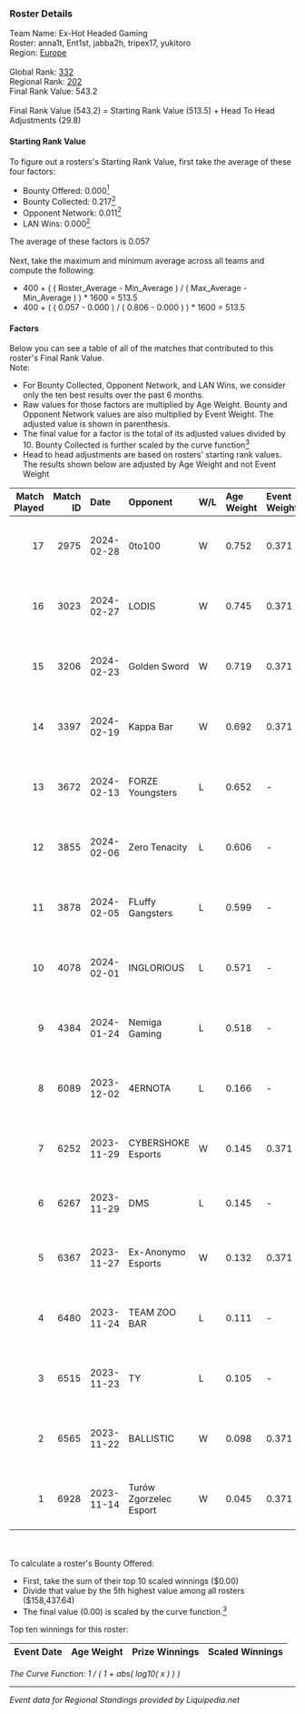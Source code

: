### Roster Details<br />
Team Name: Ex-Hot Headed Gaming<br />
Roster: anna1t, Ent1st, jabba2h, tripex17, yukitoro<br />
Region: [Europe]( ../standings_europe.md)<br />
<br />
Global Rank: [332](../standings_global.md)<br />
Regional Rank: [202]( ../standings_europe.md)<br />
Final Rank Value:  543.2<br />
<br />
Final Rank Value (543.2) = Starting Rank Value (513.5) + Head To Head Adjustments (29.8)<br />

#### Starting Rank Value<br />
To figure out a rosters's Starting Rank Value, first take the average of these four factors:<br />
- Bounty Offered: 0.000[<sup>1</sup>](#table2)
- Bounty Collected: 0.217[<sup>2</sup>](#table1)
- Opponent Network: 0.011[<sup>2</sup>](#table1)
- LAN Wins: 0.000[<sup>2</sup>](#table1)

The average of these factors is 0.057<br />
<br />
Next, take the maximum and minimum average across all teams and compute the following:<br />
- 400 + ( ( Roster_Average - Min_Average ) / ( Max_Average - Min_Average ) ) * 1600 = 513.5
- 400 + ( ( 0.057 - 0.000 ) / ( 0.806 - 0.000 ) ) * 1600 = 513.5


#### Factors<br />
Below you can see a table of all of the matches that contributed to this roster's Final Rank Value.<br />
Note:<br />

- For Bounty Collected, Opponent Network, and LAN Wins, we consider only the ten best results over the past 6 months.
- Raw values for those factors are multiplied by Age Weight. Bounty and Opponent Network values are also multiplied by Event Weight. The adjusted value is shown in parenthesis.
- The final value for a factor is the total of its adjusted values divided by 10. Bounty Collected is further scaled by the curve function[<sup>3</sup>](#curveFunction)
- Head to head adjustments are based on rosters' starting rank values. The results shown below are adjusted by Age Weight and not Event Weight
<span id="table1"></span><br />


| Match Played | Match ID | Date       | Opponent               | W/L | Age Weight | Event Weight | Bounty Collected | Opponent Network | LAN Wins      | H2H Adj. | Roster                                      |
| -: | -: | :- | :- | :- | :- | :- | :- | :- | :- | -: | :- |
|           17 |     2975 | 2024-02-28 | 0to100                 | W   | 0.752      | 0.371        | 0.000 (0.000)    | 0.000 (0.000)    | false (0.000) |     7.17 | anna1t, Ent1st, jabba2h, tripex17, yukitoro |
|           16 |     3023 | 2024-02-27 | LODIS                  | W   | 0.745      | 0.371        | 0.002 (0.001)    | 0.139 (0.039)    | false (0.000) |    14.90 | anna1t, Ent1st, jabba2h, tripex17, yukitoro |
|           15 |     3206 | 2024-02-23 | Golden Sword           | W   | 0.719      | 0.371        | 0.000 (0.000)    | 0.000 (0.000)    | false (0.000) |     7.33 | anna1t, Ent1st, jabba2h, tripex17, yukitoro |
|           14 |     3397 | 2024-02-19 | Kappa Bar              | W   | 0.692      | 0.371        | 0.002 (0.000)    | 0.149 (0.038)    | false (0.000) |    15.65 | anna1t, Ent1st, jabba2h, tripex17, yukitoro |
|           13 |     3672 | 2024-02-13 | FORZE Youngsters       | L   | 0.652      | -            | -                | -                | -             |    -4.86 | anna1t, Ent1st, jabba2h, tripex17, yukitoro |
|           12 |     3855 | 2024-02-06 | Zero Tenacity          | L   | 0.606      | -            | -                | -                | -             |    -1.50 | anna1t, Ent1st, jabba2h, tripex17, yukitoro |
|           11 |     3878 | 2024-02-05 | FLuffy Gangsters       | L   | 0.599      | -            | -                | -                | -             |    -7.90 | anna1t, Ent1st, jabba2h, Saturday, tripex17 |
|           10 |     4078 | 2024-02-01 | INGLORIOUS             | L   | 0.571      | -            | -                | -                | -             |    -3.06 | anna1t, Ent1st, jabba2h, tripex17, yukitoro |
|            9 |     4384 | 2024-01-24 | Nemiga Gaming          | L   | 0.518      | -            | -                | -                | -             |    -0.20 | anna1t, Ent1st, jabba2h, tripex17, yukitoro |
|            8 |     6089 | 2023-12-02 | 4ERNOTA                | L   | 0.166      | -            | -                | -                | -             |    -2.77 | anna1t, Ent1st, kRyTouS, PLANET, yukitoro   |
|            7 |     6252 | 2023-11-29 | CYBERSHOKE Esports     | W   | 0.145      | 0.371        | 0.004 (0.000)    | 0.220 (0.012)    | false (0.000) |     3.57 | fen2k, FenomeN, flamie, Re1GN, sh1nejezzz   |
|            6 |     6267 | 2023-11-29 | DMS                    | L   | 0.145      | -            | -                | -                | -             |    -1.50 | AW, H1te, kAlash, sFade8, sm3t              |
|            5 |     6367 | 2023-11-27 | Ex-Anonymo Esports     | W   | 0.132      | 0.371        | 0.019 (0.001)    | 0.295 (0.014)    | false (0.000) |     3.36 | lunAtic, reiko, SaMey, Sobol, virtuoso      |
|            4 |     6480 | 2023-11-24 | TEAM ZOO BAR           | L   | 0.111      | -            | -                | -                | -             |    -1.81 | AMANEK, devoduvek, drac, Kyojin, SIXER      |
|            3 |     6515 | 2023-11-23 | TY                     | L   | 0.105      | -            | -                | -                | -             |    -0.89 | fierre, maty, spardaus, tooizera, yakuza    |
|            2 |     6565 | 2023-11-22 | BALLISTIC              | W   | 0.098      | 0.371        | 0.000 (0.000)    | 0.000 (0.000)    | false (0.000) |     1.06 | affect1oN, Fak1E, gooddeph, reNIK, SasukeQO |
|            1 |     6928 | 2023-11-14 | Turów Zgorzelec Esport | W   | 0.045      | 0.371        | 0.019 (0.000)    | 0.640 (0.011)    | false (0.000) |     1.20 | b1elany, darko, gRuChA, kadziu, Markoś      |

<br />
<span id="table2"></span><br />
To calculate a roster's Bounty Offered:<br />

- First, take the sum of their top 10 scaled winnings ($0.00)
- Divide that value by the 5th highest value among all rosters ($158,437.64)
- The final value (0.00) is scaled by the curve function.[<sup>3</sup>](#curveFunction)

Top ten winnings for this roster:<br />

| Event Date | Age Weight | Prize Winnings | Scaled Winnings |
| :- | -: | :- | :- |


<span id="curveFunction"></span>_The Curve Function: 1 / ( 1 + abs( log10( x ) ) )_<br />

---
_Event data for Regional Standings provided by Liquipedia.net_<br />
